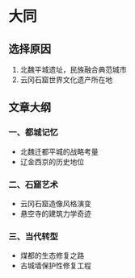 # 大同

## 选择原因
1. 北魏平城遗址，民族融合典范城市
2. 云冈石窟世界文化遗产所在地

## 文章大纲
### 一、都城记忆
- 北魏迁都平城的战略考量
- 辽金西京的历史地位

### 二、石窟艺术
- 云冈石窟造像风格演变
- 悬空寺的建筑力学奇迹

### 三、当代转型
- 煤都的生态修复之路
- 古城墙保护性修复工程